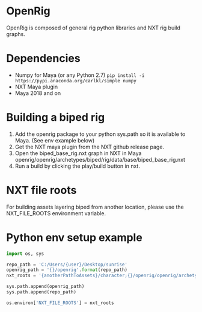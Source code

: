 # OpenRig 
OpenRig is composed of general rig python libraries and NXT rig build graphs.

# Dependencies 
* Numpy for Maya (or any Python 2.7)
`pip install -i https://pypi.anaconda.org/carlkl/simple numpy`
* NXT Maya plugin
* Maya 2018 and on

# Building a biped rig
1. Add the openrig package to your python sys.path so it is available to Maya. (See env example below)
2. Get the NXT maya plugin from the NXT github release page.
3. Open the biped_base_rig.nxt graph in NXT in Maya
openrig/openrig/archetypes/biped/rig/data/base/biped_base_rig.nxt
4. Run a build by clicking the play/build button in nxt.

# NXT file roots
For building assets layering biped from another location, please use the NXT_FILE_ROOTS environment variable.

# Python env setup example
```python
import os, sys

repo_path = 'C:/Users/{user}/Desktop/sunrise'
openrig_path = '{}/openrig'.format(repo_path)
nxt_roots = '{anotherPathToAssets}/character;{}/openrig/openrig/archetypes'.format(repo_path)

sys.path.append(openrig_path)
sys.path.append(repo_path)

os.environ['NXT_FILE_ROOTS'] = nxt_roots
```

